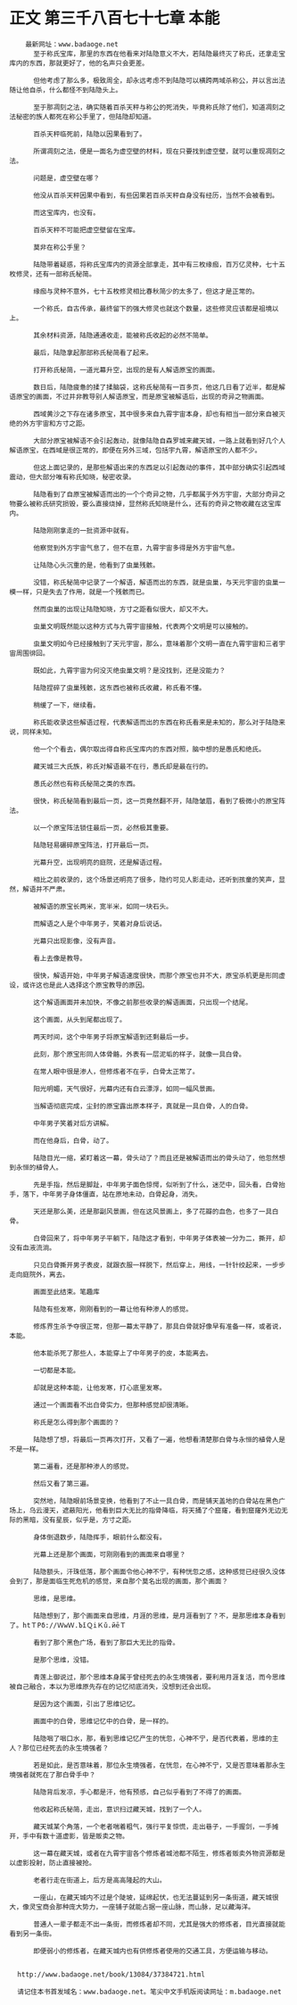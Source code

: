# 正文 第三千八百七十七章 本能
        最新网址：www.badaoge.net
          至于称氏宝库，那里的东西在他看来对陆隐意义不大，若陆隐最终灭了称氏，还拿走宝库内的东西，那就更好了，他的名声只会更差。
      
          但他考虑了那么多，极致周全，却永远考虑不到陆隐可以横跨两域杀称公，并以言出法随让他自杀，什么都怪不到陆隐头上。
      
          至于那凋刻之法，确实随着百杀天秤与称公的死消失，毕竟称氏除了他们，知道凋刻之法秘密的族人都死在称公手里了，但陆隐却知道。
      
          百杀天秤临死前，陆隐以因果看到了。
      
          所谓凋刻之法，便是一面名为虚空壁的材料，现在只要找到虚空壁，就可以重现凋刻之法。
      
          问题是，虚空壁在哪？
      
          他没从百杀天秤因果中看到，有些因果若百杀天秤自身没有经历，当然不会被看到。
      
          而这宝库内，也没有。
      
          百杀天秤不可能把虚空壁留在宝库。
      
          莫非在称公手里？
      
          陆隐带着疑惑，将称氏宝库内的资源全部拿走，其中有三枚缘痂，百万亿灵种，七十五枚修灵，还有一部称氏秘简。
      
          缘痂与灵种不意外，七十五枚修灵相比春秋简少的太多了，但这才是正常的。
      
          一个称氏，自古传承，最终留下的强大修灵也就这个数量，这些修灵应该都是祖境以上。
      
          其余材料资源，陆隐通通收走，能被称氏收起的必然不简单。
      
          最后，陆隐拿起那部称氏秘简看了起来。
      
          打开称氏秘简，一道光幕升空，出现的是有人解语原宝的画面。
      
          数日后，陆隐疲惫的揉了揉脑袋，这称氏秘简有一百多页，他这几日看了近半，都是解语原宝的画面，不过并非教导别人解语原宝，而是原宝被解语后，出现的奇异之物画面。
      
          西域黄沙之下存在诸多原宝，其中很多来自九霄宇宙本身，却也有相当一部分来自被灭绝的外方宇宙和方寸之距。
      
          大部分原宝被解语不会引起轰动，就像陆隐自森罗城来藏天城，一路上就看到好几个人解语原宝，在西域是很正常的，即便在另外三域，包括宇九霄，解语原宝的人都不少。
      
          但这上面记录的，是那些解语出来的东西足以引起轰动的事件，其中部分确实引起西域震动，但大部分唯有称氏知晓，秘密收录。
      
          陆隐看到了自原宝被解语而出的一个个奇异之物，几乎都属于外方宇宙，大部分奇异之物要么被称氏研究损毁，要么直接烧掉，显然称氏知晓是什么，还有的奇异之物收藏在这宝库内。
      
          陆隐刚刚拿走的一批资源中就有。
      
          他察觉到外方宇宙气息了，但不在意，九霄宇宙多得是外方宇宙气息。
      
          让陆隐心头沉重的是，他看到了虫巢残骸。
      
          没错，称氏秘简中记录了一个解语，解语而出的东西，就是虫巢，与天元宇宙的虫巢一模一样，只是失去了作用，就是一个残骸而已。
      
          然而虫巢的出现让陆隐知晓，方寸之距看似很大，却又不大。
      
          虫巢文明既然能以这种方式与九霄宇宙接触，代表两个文明是可以接触的。
      
          虫巢文明如今已经接触到了天元宇宙，那么，意味着那个文明一直在九霄宇宙和三者宇宙周围徘回。
      
          既如此，九霄宇宙为何没灭绝虫巢文明？是没找到，还是没能力？
      
          陆隐捏碎了虫巢残骸，这东西也被称氏收藏，称氏看不懂。
      
          稍缓了一下，继续看。
      
          称氏能收录这些解语过程，代表解语而出的东西在称氏看来是未知的，那么对于陆隐来说，同样未知。
      
          他一个个看去，偶尔取出得自称氏宝库内的东西对照，脑中想的是愚氏和绝氏。
      
          藏天城三大氏族，称氏对解语最不在行，愚氏却是最在行的。
      
          愚氏必然也有称氏秘简之类的东西。
      
          很快，称氏秘简看到最后一页，这一页竟然翻不开，陆隐皱眉，看到了极微小的原宝阵法。
      
          以一个原宝阵法锁住最后一页，必然极其重要。
      
          陆隐轻易碾碎原宝阵法，打开最后一页。
      
          光幕升空，出现明亮的庭院，还是解语过程。
      
          相比之前收录的，这个场景还明亮了很多，隐约可见人影走动，还听到孩童的笑声，显然，解语并不严肃。
      
          被解语的原宝长两米，宽半米，如同一块石头。
      
          而解语之人是个中年男子，笑着对身后说话。
      
          光幕只出现影像，没有声音。
      
          看上去像是教导。
      
          很快，解语开始，中年男子解语速度很快，而那个原宝也并不大，原宝杀机更是形同虚设，或许这也是此人选择这个原宝教导的原因。
      
          这个解语画面并未加快，不像之前那些收录的解语画面，只出现一个结尾。
      
          这个画面，从头到尾都出现了。
      
          两天时间，这个中年男子将原宝解语到还剩最后一步。
      
          此刻，那个原宝形同人体骨骼，外表有一层泥垢的样子，就像一具白骨。
      
          在常人眼中很是渗人，但修炼者不在乎，白骨太正常了。
      
          阳光明媚，天气很好，光幕内还有白云漂浮，如同一幅风景画。
      
          当解语彻底完成，尘封的原宝露出原本样子，真就是一具白骨，人的白骨。
      
          中年男子笑着对后方讲解。
      
          而在他身后，白骨，动了。
      
          陆隐目光一缩，紧盯着这一幕，骨头动了？而且还是被解语而出的骨头动了，他忽然想到永恒的植骨人。
      
          先是手指，然后是脚趾，中年男子面色惊愕，似听到了什么，迷茫中，回头看，白骨抬手，落下，中年男子身体僵直，站在原地未动，白骨起身，消失。
      
          天还是那么美，还是那副风景画，但在这风景画上，多了花瓣的血色，也多了一具白骨。
      
          白骨回来了，将中年男子平躺下，陆隐这才看到，中年男子体表被一分为二，撕开，却没有血液流淌。
      
          只见白骨撕开男子表皮，就跟衣服一样脱下，然后穿上，用线，一针针绞起来，一步步走向庭院外，离去。
      
          画面至此结束。笔趣库
      
          陆隐有些发寒，刚刚看到的一幕让他有种渗人的感觉。
      
          修炼界生杀予夺很正常，但那一幕太平静了，那具白骨就好像早有准备一样，或者说，本能。
      
          他本能杀死了那些人，本能穿上了中年男子的皮，本能离去。
      
          一切都是本能。
      
          却就是这种本能，让他发寒，打心底里发寒。
      
          通过一个画面看不出白骨实力，但那种感觉却很清晰。
      
          称氏是怎么得到那个画面的？
      
          陆隐想了想，将最后一页再次打开，又看了一遍，他想看清楚那白骨与永恒的植骨人是不是一样。
      
          第二遍看，还是那种渗人的感觉。
      
          然后又看了第三遍。
      
          突然地，陆隐眼前场景变换，他看到了不止一具白骨，而是铺天盖地的白骨站在黑色广场上，乌云漫天，遮蔽阳光，他看到巨大无比的指骨降临，将天捅了个窟窿，看到窟窿外无边无际的黑暗，没有星辰，似乎是，方寸之距。
      
          身体倒退数步，陆隐挥手，眼前什么都没有。
      
          光幕上还是那个画面，可刚刚看到的画面来自哪里？
      
          陆隐额头，汗珠低落，那个画面令他心神不宁，有种恍忽之感，这种感觉已经很久没体会到了，那是面临生死危机的感觉，来自那个莫名出现的画面，那个画面？
      
          思维，是思维。
      
          陆隐想到了，那个画面来自思维，月涯的思维，是月涯看到了？不，是那思维本身看到了。htＴΡδ://ＷwＷ.ЪǐＱiＫǔ.йēＴ
      
          看到了那个黑色广场，看到了那巨大无比的指骨。
      
          是那个思维，没错。
      
          青莲上御说过，那个思维本身属于曾经死去的永生境强者，要利用月涯复活，而今思维被自己融合，本以为思维原先存在的记忆彻底消失，没想到还会出现。
      
          是因为这个画面，引出了思维记忆。
      
          画面中的白骨，思维记忆中的白骨，是一样的。
      
          陆隐咽了咽口水，那，看到思维记忆产生的恍忽，心神不宁，是否代表着，思维的主人？那位已经死去的永生境强者？
      
          若是如此，是否意味着，那位永生境强者，在恍忽，在心神不宁，又是否意味着那永生境强者就死在了那白骨手中？
      
          陆隐背后发凉，手心都是汗，他有预感，自己似乎看到了不得了的画面。
      
          他收起称氏秘简，走出，意识扫过藏天城，找到了一个人。
      
          藏天城某个角落，一个老者喘着粗气，强行平复惊慌，走出巷子，一手握剑，一手摊开，手中有数十道虚影，皆是贩卖之物。
      
          这一幕在藏天城，或者在九霄宇宙各个修炼者城池都不陌生，修炼者贩卖外物资源都是以虚影投射，防止直接被抢。
      
          老者行走在街道上，后方是高高隆起的大山。
      
          一座山，在藏天城内不过是个陡坡，延绵起伏，也无法蔓延到另一条街道，藏天城很大，像灵宝商会那种庞大势力，一座铺子就能占据一座山脉，而山脉，足以藏海洋。
      
          普通人一辈子都走不出一条街，而修炼者却不同，尤其是强大的修炼者，目光直接就能看到另一条街。
      
          即便弱小的修炼者，在藏天城内也有供修炼者使用的交通工具，方便运输与移动。
      
      
      http://www.badaoge.net/book/13084/37384721.html
      
      请记住本书首发域名：www.badaoge.net。笔尖中文手机版阅读网址：m.badaoge.net